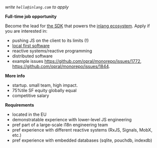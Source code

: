 _write `hello@inlang.com` to apply_

**Full-time job opportunity**

Become the lead for [the SDK](https://inlang.com/documentation) that powers the [inlang ecosystem](https://inlang.com/c/apps). Apply if you are interested in:


- pushing JS on the client to its limits (!)
- [local first software](https://www.inkandswitch.com/local-first/)
- reactive systems/reactive programming
- distributed software
- example issues https://github.com/opral/monorepo/issues/1772, https://github.com/opral/monorepo/issues/1844. 

**More info**

- startup. small team, high impact.
- 75%tile SF equity globally equal
- competitive salary
    
**Requirements**

- located in the EU
- demonstratable experience with lower-level JS engineering
- pref part of a large-scale i18n engineering team
- pref experience with different reactive systems (RxJS, Signals, MobX, etc.)
- pref experience with embedded databases (sqlite, pouchdb, indexdb)
